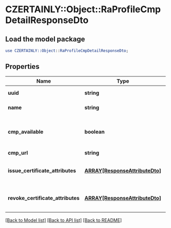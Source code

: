 # CZERTAINLY::Object::RaProfileCmpDetailResponseDto

## Load the model package
```perl
use CZERTAINLY::Object::RaProfileCmpDetailResponseDto;
```

## Properties
Name | Type | Description | Notes
------------ | ------------- | ------------- | -------------
**uuid** | **string** | Object identifier | 
**name** | **string** | Object Name | 
**cmp_available** | **boolean** | CMP availability flag - true &#x3D; yes; false &#x3D; no | 
**cmp_url** | **string** | CMP URL | [optional] 
**issue_certificate_attributes** | [**ARRAY[ResponseAttributeDto]**](ResponseAttributeDto.md) | List of Attributes to issue Certificate | [optional] 
**revoke_certificate_attributes** | [**ARRAY[ResponseAttributeDto]**](ResponseAttributeDto.md) | List of Attributes to revoke Certificate | [optional] 

[[Back to Model list]](../README.md#documentation-for-models) [[Back to API list]](../README.md#documentation-for-api-endpoints) [[Back to README]](../README.md)


